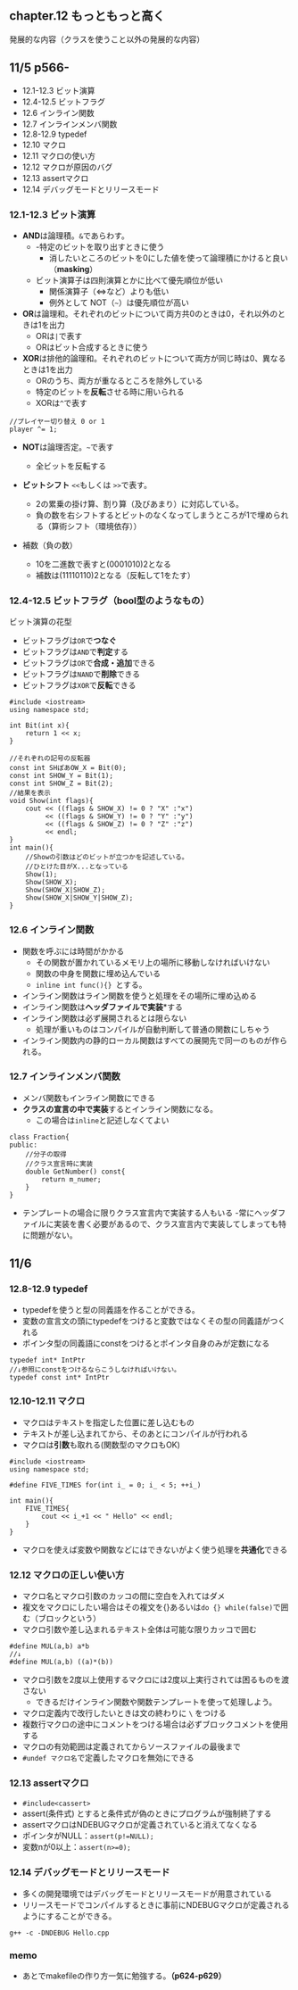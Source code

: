 ## chapter.12 もっともっと高く
発展的な内容（クラスを使うこと以外の発展的な内容）
## 11/5 p566-
- 12.1-12.3  ビット演算
- 12.4-12.5 ビットフラグ
- 12.6 インライン関数
- 12.7 インラインメンバ関数
- 12.8-12.9 typedef
- 12.10 マクロ
- 12.11 マクロの使い方
- 12.12 マクロが原因のバグ
- 12.13 assertマクロ
- 12.14 デバッグモードとリリースモード

### 12.1-12.3 ビット演算 
- **AND**は論理積。```&```であらわす。
	- -特定のビットを取り出すときに使う
		- 消したいところのビットを0にした値を使って論理積にかけると良い（**masking**）
	- ビット演算子は四則演算とかに比べて優先順位が低い
		- 関係演算子（<=>など）よりも低い
		- 例外として NOT（```~```）は優先順位が高い
- **OR**は論理和。それぞれのビットについて両方共0のときは0，それ以外のときは1を出力
	- ORは```|```で表す
	- ORはビット合成するときに使う
- **XOR**は排他的論理和。それぞれのビットについて両方が同じ時は0、異なるときは1を出力
	- ORのうち、両方が重なるところを除外している
	- 特定のビットを**反転**させる時に用いられる
	- XORは```^```で表す
```
//プレイヤー切り替え 0 or 1
player ^= 1;
```
- **NOT**は論理否定。```~```で表す
	- 全ビットを反転する
- **ビットシフト** ```<<```もしくは ```>>```で表す。
	- 2の累乗の掛け算、割り算（及びあまり）に対応している。
	- 負の数を右シフトするとビットのなくなってしまうところが1で埋められる（算術シフト（環境依存）） 

- 補数（負の数）
	- 10を二進数で表すと(0001010)2となる
	- 補数は(11110110)2となる（反転して1をたす）

### 12.4-12.5 ビットフラグ（bool型のようなもの）
ビット演算の花型

- ビットフラグは```OR```で**つなぐ**
- ビットフラグは```AND```で**判定**する
- ビットフラグは```OR```で**合成・追加**できる
- ビットフラグは```NAND```で**削除**できる
- ビットフラグは```XOR```で**反転**できる

```
#include <iostream>
using namespace std;

int Bit(int x){
	return 1 << x;
}

//それぞれの記号の反転器
const int SHぽあOW_X = Bit(0);
const int SHOW_Y = Bit(1);
const int SHOW_Z = Bit(2);
//結果を表示
void Show(int flags){
	cout << ((flags & SHOW_X) != 0 ? "X" :"x")
		 << ((flags & SHOW_Y) != 0 ? "Y" :"y")
		 << ((flags & SHOW_Z) != 0 ? "Z" :"z")
		 << endl;
}
int main(){
	//Showの引数はどのビットが立つかを記述している。
	//ひとけた目がX...となっている
	Show(1);
	Show(SHOW_X);
	Show(SHOW_X|SHOW_Z);
	Show(SHOW_X|SHOW_Y|SHOW_Z);
}
```

### 12.6 インライン関数
- 関数を呼ぶには時間がかかる
	- その関数が置かれているメモリ上の場所に移動しなければいけない
	- 関数の中身を関数に埋め込んでいる
	- ```inline int func(){} ```とする。
- インライン関数はライン関数を使うと処理をその場所に埋め込める
- インライン関数は**ヘッダファイルで実装***する
- インライン関数は必ず展開されるとは限らない
	- 処理が重いものはコンパイルが自動判断して普通の関数にしちゃう
- インライン関数内の静的ローカル関数はすべての展開先で同一のものが作られる。

### 12.7 インラインメンバ関数
- メンバ関数もインライン関数にできる
- **クラスの宣言の中で実装**するとインライン関数になる。
	- この場合は```inline```と記述しなくてよい
```
class Fraction{
public:
	//分子の取得
	//クラス宣言時に実装
	double GetNumber() const{
		return m_numer;
	}
}
```
- テンプレートの場合に限りクラス宣言内で実装する人もいる
	-常にヘッダファイルに実装を書く必要があるので、クラス宣言内で実装してしまっても特に問題がない。

## 11/6
### 12.8-12.9 typedef
- typedefを使うと型の同義語を作ることができる。
- 変数の宣言文の頭にtypedefをつけると変数ではなくその型の同義語がつくれる
- ポインタ型の同義語にconstをつけるとポインタ自身のみが定数になる
```
typedef int* IntPtr
//↓参照にconstをつけるならこうしなければいけない。
typedef const int* IntPtr
```

### 12.10-12.11 マクロ
- マクロはテキストを指定した位置に差し込むもの
- テキストが差し込まれてから、そのあとにコンパイルが行われる
- マクロは**引数**も取れる(関数型のマクロもOK)
```
#include <iostream>
using namespace std;

#define FIVE_TIMES for(int i_ = 0; i_ < 5; ++i_)

int main(){
	FIVE_TIMES{
		cout << i_+1 << " Hello" << endl;
	}
}
```
- マクロを使えば変数や関数などにはできないがよく使う処理を**共通化**できる

### 12.12 マクロの正しい使い方
- マクロ名とマクロ引数のカッコの間に空白を入れてはダメ
- 複文をマクロにしたい場合はその複文を{}あるいは```do {} while(false)```で囲む（ブロックという）
- マクロ引数や差し込まれるテキスト全体は可能な限りカッコで囲む
```
#define MUL(a,b) a*b
//↓
#define MUL(a,b) ((a)*(b))
```
- マクロ引数を2度以上使用するマクロには2度以上実行されては困るものを渡さない
	- できるだけインライン関数や関数テンプレートを使って処理しよう。
- マクロ定義内で改行したいときは文の終わりに ```\``` をつける
- 複数行マクロの途中にコメントをつける場合は必ずブロックコメントを使用する
- マクロの有効範囲は定義されてからソースファイルの最後まで
- ```#undef マクロ名```で定義したマクロを無効にできる

### 12.13 assertマクロ
- ```#include<cassert>``` 
- assert(条件式) とすると条件式が偽のときにプログラムが強制終了する
- assertマクロはNDEBUGマクロが定義されていると消えてなくなる
- ポインタがNULL：```assert(p!=NULL);```
- 変数nが0以上：```assert(n>=0);```

### 12.14  デバッグモードとリリースモード
- 多くの開発環境ではデバッグモードとリリースモードが用意されている
- リリースモードでコンパイルするときに事前にNDEBUGマクロが定義されるようにすることができる。
```
g++ -c -DNDEBUG Hello.cpp
```

### memo
- あとでmakefileの作り方一気に勉強する。**（p624-p629）**
